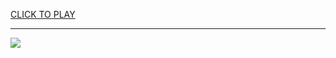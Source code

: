 
<a href="https://premium76.site?title=warship_games_unblocked&ref=13M">CLICK TO PLAY</a></h3>
<hr>

<a href="https://premium76.site?title=warship_games_unblocked&ref=13M"><img src="https://clearcache.store/games.png"></a>



